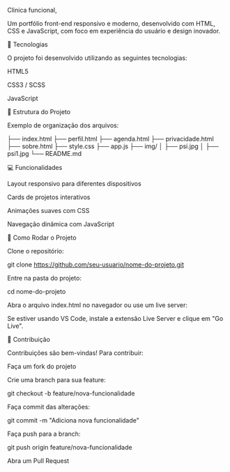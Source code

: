 Clinica funcional, 

Um portfólio front-end responsivo e moderno, desenvolvido com HTML, CSS e JavaScript, com foco em experiência do usuário e design inovador.

🚀 Tecnologias

O projeto foi desenvolvido utilizando as seguintes tecnologias:

HTML5

CSS3 / SCSS 

JavaScript 


📂 Estrutura do Projeto

Exemplo de organização dos arquivos:

├── index.html
├── perfil.html
├── agenda.html
├── privacidade.html
├── sobre.html
├── style.css
├── app.js
├── img/
│   ├── psi.jpg
│   ├── psi1.jpg
└── README.md

💻 Funcionalidades

Layout responsivo para diferentes dispositivos

Cards de projetos interativos

Animações suaves com CSS

Navegação dinâmica com JavaScript

📌 Como Rodar o Projeto

Clone o repositório:

git clone https://github.com/seu-usuario/nome-do-projeto.git


Entre na pasta do projeto:

cd nome-do-projeto


Abra o arquivo index.html no navegador ou use um live server:

Se estiver usando VS Code, instale a extensão Live Server e clique em "Go Live".


🤝 Contribuição

Contribuições são bem-vindas! Para contribuir:

Faça um fork do projeto

Crie uma branch para sua feature:

git checkout -b feature/nova-funcionalidade


Faça commit das alterações:

git commit -m "Adiciona nova funcionalidade"


Faça push para a branch:

git push origin feature/nova-funcionalidade


Abra um Pull Request
